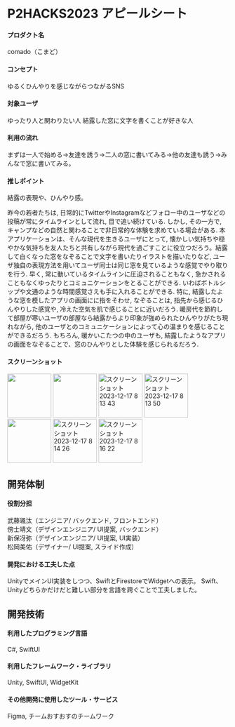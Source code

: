 # P2HACKS2023 アピールシート 

#### プロダクト名  
comado（こまど）

#### コンセプト  
ゆるくひんやりを感じながらつながるSNS

#### 対象ユーザ  
ゆったり人と関わりたい人
結露した窓に文字を書くことが好きな人

#### 利用の流れ  
まずは一人で始める→友達を誘う→二人の窓に書いてみる→他の友達も誘う→みんなで窓に書いてみる。

#### 推しポイント  
結露の表現や、ひんやり感。

昨今の若者たちは, 日常的にTwitterやInstagramなどフォロー中のユーザなどの投稿が常にタイムラインとして流れ, 目で追い続けている. しかし, その一方で, キャンプなどの自然と関わることで非日常的な体験を求めている場合がある. 本アプリケーションは、そんな現代を生きるユーザにとって, 懐かしい気持ちや穏やかな気持ちを友人たちと共有しながら現代を過ごすことに役立つだろう。結露して白くなった窓をなぞることで文字を書いたりイラストを描いたりなど, ユーザ独自の表現方法を用いてユーザ同士は同じ窓を見ているような感覚でやり取りを行う. 早く, 常に動いているタイムラインに圧迫されることもなく, 急かされることもなくゆったりとコミュニケーションをとることができる. いわばボトルシップや文通のような時間感覚さえも手に入れることができる.
特に, 結露したような窓を模したアプリの画面にに指をそわせ, なぞることは, 指先から感じるひんやりした感覚や, 冷えた空気を肌で感じることに近いだろう. 暖房代を節約して部屋が寒いユーザの部屋なら結露からより印象が強められたひんやりがたち現れながら, 他のユーザとのコミュニケーションによって心の温まりを感じることができるだろう. もちろん, 暖かいこたつの中のユーザも, 結露したようなアプリの画面をなぞることで、窓のひんやりとした体験を感じられるだろう.

#### スクリーンショット

<img src="https://github.com/p2hacks2023/post-01/assets/67352454/ab946974-2c60-4769-82f0-4b94896b013a" width="100">

<img src="https://github.com/p2hacks2023/post-01/assets/67352454/52145a0d-de5c-4cbc-958f-c1748e207d34" width="100">

<img width="100" alt="スクリーンショット 2023-12-17 8 13 43" src="https://github.com/p2hacks2023/post-01/assets/67352454/c6de2018-fa63-49b7-b002-0b4ac50e802c">

<img width="100" alt="スクリーンショット 2023-12-17 8 13 50" src="https://github.com/p2hacks2023/post-01/assets/67352454/f673b31a-69c5-4f5a-b083-1a949335b0ea">

<img width="100" src="https://github.com/p2hacks2023/post-01/assets/67352454/0548bb48-bf9d-4242-9fa9-a0cd3fc13152">

<img width="100" alt="スクリーンショット 2023-12-17 8 14 26" src="https://github.com/p2hacks2023/post-01/assets/67352454/c79499f1-aaac-4139-8730-575b9168c1d3">

<img width="100" alt="スクリーンショット 2023-12-17 8 16 22" src="https://github.com/p2hacks2023/post-01/assets/67352454/63623f6e-4d95-47d2-ac5f-3b0ffc172984">


## 開発体制  

#### 役割分担  
武藤颯汰（エンジニア/ バックエンド, フロントエンド）  
傍士靖文（デザインエンジニア/ UI提案, バックエンド）  
新保冴弥（デザインエンジニア/ UI提案, UI実装）  
松岡美佑（デザイナー/ UI提案, スライド作成）  
  
#### 開発における工夫した点  
UnityでメインUI実装をしつつ、SwiftとFirestoreでWidgetへの表示。
Swift、Unityどちらかだけだと難しい部分を言語を跨ぐことで工夫しました。

## 開発技術 

#### 利用したプログラミング言語  
C#, SwiftUI

#### 利用したフレームワーク・ライブラリ  
Unity, SwiftUI, WidgetKit

#### その他開発に使用したツール・サービス
Figma, チームおすおすのチームワーク
